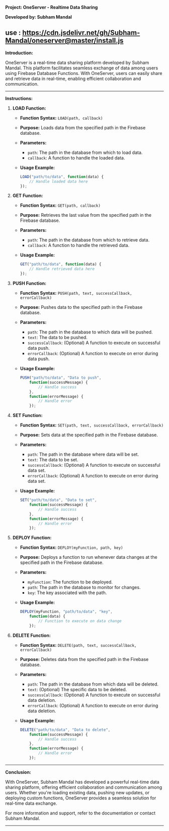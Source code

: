 **Project: OneServer - Realtime Data Sharing**

**Developed by: Subham Mandal**

use : https://cdn.jsdelivr.net/gh/Subham-Mandal/oneserver@master/install.js
---

**Introduction:**

OneServer is a real-time data sharing platform developed by Subham Mandal. This platform facilitates seamless exchange of data among users using Firebase Database Functions. With OneServer, users can easily share and retrieve data in real-time, enabling efficient collaboration and communication.

---


**Instructions:**

1. **LOAD Function:**

   - **Function Syntax:** `LOAD(path, callback)`

   - **Purpose:** Loads data from the specified path in the Firebase database.

   - **Parameters:**
     - `path`: The path in the database from which to load data.
     - `callback`: A function to handle the loaded data.

   - **Usage Example:**
     ```javascript
     LOAD("path/to/data", function(data) {
         // Handle loaded data here
     });
     ```

2. **GET Function:**

   - **Function Syntax:** `GET(path, callback)`

   - **Purpose:** Retrieves the last value from the specified path in the Firebase database.

   - **Parameters:**
     - `path`: The path in the database from which to retrieve data.
     - `callback`: A function to handle the retrieved data.

   - **Usage Example:**
     ```javascript
     GET("path/to/data", function(data) {
         // Handle retrieved data here
     });
     ```

3. **PUSH Function:**

   - **Function Syntax:** `PUSH(path, text, successCallback, errorCallback)`

   - **Purpose:** Pushes data to the specified path in the Firebase database.

   - **Parameters:**
     - `path`: The path in the database to which data will be pushed.
     - `text`: The data to be pushed.
     - `successCallback`: (Optional) A function to execute on successful data push.
     - `errorCallback`: (Optional) A function to execute on error during data push.

   - **Usage Example:**
     ```javascript
     PUSH("path/to/data", "Data to push", 
         function(successMessage) {
             // Handle success
         },
         function(errorMessage) {
             // Handle error
         });
     ```

4. **SET Function:**

   - **Function Syntax:** `SET(path, text, successCallback, errorCallback)`

   - **Purpose:** Sets data at the specified path in the Firebase database.

   - **Parameters:**
     - `path`: The path in the database where data will be set.
     - `text`: The data to be set.
     - `successCallback`: (Optional) A function to execute on successful data set.
     - `errorCallback`: (Optional) A function to execute on error during data set.

   - **Usage Example:**
     ```javascript
     SET("path/to/data", "Data to set", 
         function(successMessage) {
             // Handle success
         },
         function(errorMessage) {
             // Handle error
         });
     ```

5. **DEPLOY Function:**

   - **Function Syntax:** `DEPLOY(myFunction, path, key)`

   - **Purpose:** Deploys a function to run whenever data changes at the specified path in the Firebase database.

   - **Parameters:**
     - `myFunction`: The function to be deployed.
     - `path`: The path in the database to monitor for changes.
     - `key`: The key associated with the path.

   - **Usage Example:**
     ```javascript
     DEPLOY(myFunction, "path/to/data", "key",
         function(data) {
             // Function to execute on data change
         });
     ```

6. **DELETE Function:**

   - **Function Syntax:** `DELETE(path, text, successCallback, errorCallback)`

   - **Purpose:** Deletes data from the specified path in the Firebase database.

   - **Parameters:**
     - `path`: The path in the database from which data will be deleted.
     - `text`: (Optional) The specific data to be deleted.
     - `successCallback`: (Optional) A function to execute on successful data deletion.
     - `errorCallback`: (Optional) A function to execute on error during data deletion.

   - **Usage Example:**
     ```javascript
     DELETE("path/to/data", "Data to delete", 
         function(successMessage) {
             // Handle success
         },
         function(errorMessage) {
             // Handle error
         });
     ```

---

**Conclusion:**

With OneServer, Subham Mandal has developed a powerful real-time data sharing platform, offering efficient collaboration and communication among users. Whether you're loading existing data, pushing new updates, or deploying custom functions, OneServer provides a seamless solution for real-time data exchange.

For more information and support, refer to the documentation or contact Subham Mandal.

---

